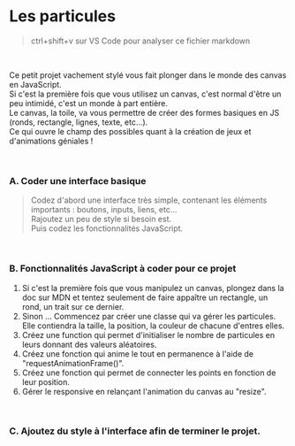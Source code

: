 # Les particules

> ctrl+shift+v sur VS Code pour analyser ce fichier markdown

<br>

  Ce petit projet vachement stylé vous fait plonger dans le monde des canvas en JavaScript.<br>
  Si c'est la première fois que vous utilisez un canvas, c'est normal d'être un peu intimidé, c'est un monde à part entière.<br>
  Le canvas, la toile, va vous permettre de créer des formes basiques en JS (ronds, rectangle, lignes, texte, etc...).<br>
  Ce qui ouvre le champ des possibles quant à la création de jeux et d'animations géniales !

<br>

### A. Coder une interface basique
> Codez d'abord une interface très simple, contenant les éléments importants : boutons, inputs, liens, etc... <br>
> Rajoutez un peu de style si besoin est. 
> <br>
> Puis codez les fonctionnalités JavaScript.
> 
<br>

### B. Fonctionnalités JavaScript à coder pour ce projet

1. Si c'est la première fois que vous manipulez un canvas, plongez dans la doc sur MDN et tentez seulement de faire appaître un rectangle, un rond, un trait sur ce dernier.
2. Sinon ... Commencez par créer une classe qui va gérer les particules.<br>
Elle contiendra la taille, la position, la couleur de chacune d'entres elles.
3. Créez une function qui permet d'initialiser le nombre de particules en leurs donnant des valeurs aléatoires.
4. Créez une fonction qui anime le tout en permanence à l'aide de "requestAnimationFrame()".
5. Créez une fonction qui permet de connecter les points en fonction de leur position.
6. Gérer le responsive en relançant l'animation du canvas au "resize".


<br>

### C. Ajoutez du style à l'interface afin de terminer le projet.
